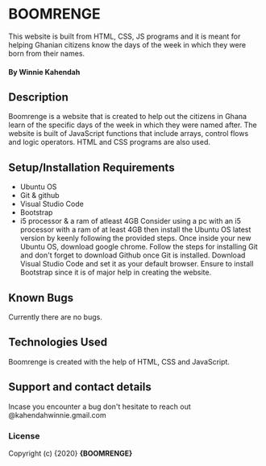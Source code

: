 # BOOMRENGE
This website is built from HTML, CSS, JS programs and it is meant for helping Ghanian citizens know the days of the week in which they were born from their names. 
#### By **Winnie Kahendah**
## Description
Boomrenge is a website that is created to help out the citizens in Ghana learn of the specific days of the week in which they were named after. The website is built of JavaScript functions that include arrays, control flows and logic operators. HTML and CSS programs are also used.
## Setup/Installation Requirements
* Ubuntu OS
* Git & github
* Visual Studio Code
* Bootstrap
* i5 processor & a ram of atleast 4GB
Consider using a pc with an i5 processor with a ram of at least 4GB then install the Ubuntu OS latest version by keenly following the provided steps. Once inside your new Ubuntu OS, download google chrome. Follow the steps for installing Git and don't forget to download Github once Git is installed. Download Visual Studio Code and set it as your default browser. Ensure to install Bootstrap since it is of major help in creating the website.
## Known Bugs
Currently there are no bugs.
## Technologies Used
Boomrenge is created with the help of HTML, CSS and JavaScript.
## Support and contact details
Incase you encounter a bug don't hesitate to reach out @kahendahwinnie.gmail.com
### License 

Copyright (c) {2020} **{BOOMRENGE}**
  
